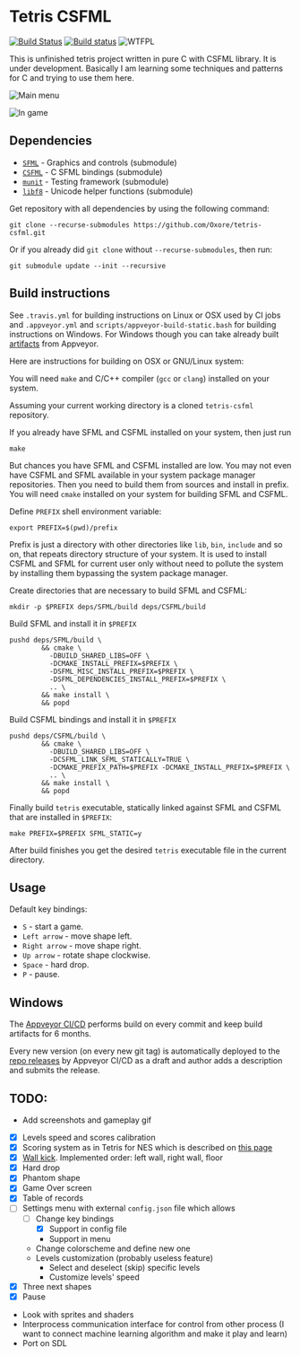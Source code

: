 # Tetris CSFML
[![Build Status](https://travis-ci.org/Oxore/tetris-csfml.svg?branch=master)](https://travis-ci.org/Oxore/tetris-csfml)
[![Build status](https://ci.appveyor.com/api/projects/status/bnxbfbwamn1pp5ut?svg=true)](https://ci.appveyor.com/project/Oxore/tetris-csfml)
![WTFPL](http://www.wtfpl.net/wp-content/uploads/2012/12/wtfpl-badge-2.png "WTFPL")

This is unfinished tetris project written in pure C with CSFML library. It is under development. Basically I am learning some techniques and patterns for C and trying to use them here.

![Main menu](https://i.imgur.com/kOKz2Qk.png "Main menu")

![In game](https://i.imgur.com/UmZGEOD.png "In game")

## Dependencies

- [`SFML`](https://github.com/SFML/sfml) - Graphics and controls (submodule)
- [`CSFML`](https://github.com/SFML/csfml) - C SFML bindings (submodule)
- [`munit`](https://github.com/nemequ/munit) - Testing framework (submodule)
- [`libf8`](https://github.com/Oxore/libf8) - Unicode helper functions (submodule)

Get repository with all dependencies by using the following command:

    git clone --recurse-submodules https://github.com/Oxore/tetris-csfml.git

Or if you already did `git clone` without `--recurse-submodules`, then run:

    git submodule update --init --recursive

## Build instructions

See `.travis.yml` for building instructions on Linux or OSX used by CI jobs and
`.appveyor.yml` and `scripts/appveyor-build-static.bash` for building
instructions on Windows. For Windows though you can take already built
[artifacts](https://ci.appveyor.com/project/Oxore/tetris-csfml/build/artifacts)
from Appveyor.

Here are instructions for building on OSX or GNU/Linux system:

You will need `make` and C/C++ compiler (`gcc` or `clang`) installed on your
system.

Assuming your current working directory is a cloned `tetris-csfml` repository.

If you already have SFML and CSFML installed on your system, then just run

    make

But chances you have SFML and CSFML installed are low. You may not even have
CSFML and SFML available in your system package manager repositories. Then you
need to build them from sources and install in prefix. You will need `cmake`
installed on your system for building SFML and CSFML.

Define `PREFIX` shell environment variable:

    export PREFIX=$(pwd)/prefix

Prefix is just a directory with other directories like `lib`, `bin`, `include`
and so on, that repeats directory structure of your system. It is used to
install CSFML and SFML for current user only without need to pollute the system
by installing them bypassing the system package manager.

Create directories that are necessary to build SFML and CSFML:

    mkdir -p $PREFIX deps/SFML/build deps/CSFML/build

Build SFML and install it in `$PREFIX`

    pushd deps/SFML/build \
            && cmake \
              -DBUILD_SHARED_LIBS=OFF \
              -DCMAKE_INSTALL_PREFIX=$PREFIX \
              -DSFML_MISC_INSTALL_PREFIX=$PREFIX \
              -DSFML_DEPENDENCIES_INSTALL_PREFIX=$PREFIX \
              .. \
            && make install \
            && popd

Build CSFML bindings and install it in `$PREFIX`

    pushd deps/CSFML/build \
            && cmake \
              -DBUILD_SHARED_LIBS=OFF \
              -DCSFML_LINK_SFML_STATICALLY=TRUE \
              -DCMAKE_PREFIX_PATH=$PREFIX -DCMAKE_INSTALL_PREFIX=$PREFIX \
              .. \
            && make install \
            && popd

Finally build `tetris` executable, statically linked against SFML and CSFML
that are installed in `$PREFIX`:

    make PREFIX=$PREFIX SFML_STATIC=y

After build finishes you get the desired `tetris` executable file in the
current directory.

## Usage

Default key bindings:

- `S` - start a game.
- `Left arrow` - move shape left.
- `Right arrow` - move shape right.
- `Up arrow` - rotate shape clockwise.
- `Space` - hard drop.
- `P` - pause.

## Windows

The [Appveyor CI/CD](https://ci.appveyor.com/project/Oxore/tetris-csfml)
performs build on every commit and keep build artifacts for 6 months.

Every new version (on every new git tag) is automatically deployed to the
[repo releases](https://github.com/Oxore/tetris-csfml/releases) by Appveyor
CI/CD as a draft and author adds a description and submits the release.


## TODO:

- Add screenshots and gameplay gif
- [x] Levels speed and scores calibration
- [x] Scoring system as in Tetris for NES which is described on [this page](https://tetris.wiki/Scoring)
- [x] [Wall kick](https://tetris.wiki/Wall_kick). Implemented order: left wall, right wall, floor
- [x] Hard drop
- [x] Phantom shape
- [x] Game Over screen
- [x] Table of records
- [ ] Settings menu with external `config.json` file which allows
  - [ ] Change key bindings
    - [x] Support in config file
    - Support in menu
  - Change colorscheme and define new one
  - Levels customization (probably useless feature)
    - Select and deselect (skip) specific levels
    - Customize levels' speed
- [x] Three next shapes
- [x] Pause
- Look with sprites and shaders
- Interprocess communication interface for control from other process (I want to connect machine learning algorithm and make it play and learn)
- Port on SDL
